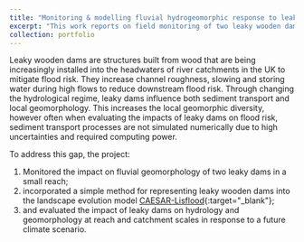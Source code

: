 ```yaml
---
title: "Monitoring & modelling fluvial hydrogeomorphic response to leaky wooden dams"
excerpt: "This work reports on field monitoring of two leaky wooden dam installations and integrates findings into a landscape evolution model.<br/><img src='/images/leaky_dams/leaky_dams_front.jpg'>"
collection: portfolio
---
```


Leaky wooden dams are structures built from wood that are being increasingly installed into the headwaters of river catchments in the UK to mitigate flood risk. They increase channel roughness, slowing and storing water during high flows to reduce downstream flood risk. Through changing the hydrological regime, leaky dams influence both sediment transport and local geomorphology. This increases the local geomorphic diversity, however often when evaluating the impacts of leaky dams on flood risk, sediment transport processes are not simulated numerically due to high uncertainties and required computing power.

To address this gap, the project:

1. Monitored the impact on fluvial geomorphology of two leaky dams in a small reach;
2. incorporated a simple method for representing leaky wooden dams into the landscape evolution model [CAESAR-Lisflood](https://sourceforge.net/projects/caesar-lisflood/){:target="_blank"};
3. and evaluated the impact of leaky dams on hydrology and geomorphology at reach and catchment scales in response to a future climate scenario.